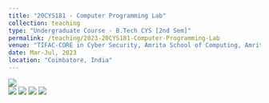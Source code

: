 ```yaml
---
title: "20CYS181 - Computer Programming Lab"
collection: teaching
type: "Undergraduate Course - B.Tech CYS [2nd Sem]"
permalink: /teaching/2023-20CYS181-Computer-Programming-Lab
venue: "TIFAC-CORE in Cyber Security, Amrita School of Computing, Amrita Vishwa Vidyapeetham"
date: Mar-Jul, 2023
location: "Coimbatore, India"
---
```


![](https://img.shields.io/badge/Students-72-blue) <br/> 
![](https://img.shields.io/badge/Course_Outcome_Attainment-TBD-blue) 
![](https://img.shields.io/badge/Average_Marks-TBD-blue) 
![](https://img.shields.io/badge/TLP_Feedback-TBD-blue) 
![](https://img.shields.io/badge/Course_Feedback-TBD-blue) 

